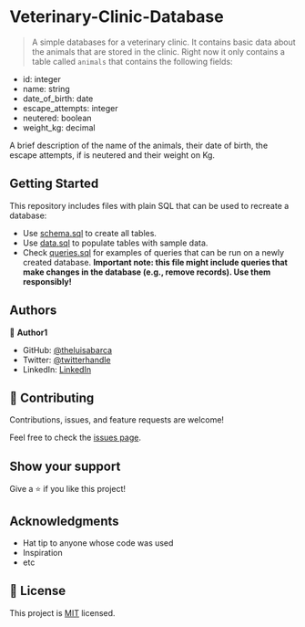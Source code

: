 # Veterinary-Clinic-Database

> A simple databases for a veterinary clinic.
> It contains basic data about the animals that are stored in the clinic.
> Right now it only contains a table called `animals` that contains the following fields:
> 
  * id:                 integer
  * name:               string
  * date_of_birth:      date
  * escape_attempts:    integer
  * neutered:           boolean
  * weight_kg:          decimal

A brief description of the name of the animals, their date of birth, the escape attempts, if is neutered and their weight on Kg.

## Getting Started

This repository includes files with plain SQL that can be used to recreate a database:

- Use [schema.sql](./schema.sql) to create all tables.
- Use [data.sql](./data.sql) to populate tables with sample data.
- Check [queries.sql](./queries.sql) for examples of queries that can be run on a newly created database. **Important note: this file might include queries that make changes in the database (e.g., remove records). Use them responsibly!**


## Authors

👤 **Author1**

- GitHub: [@theluisabarca](https://github.com/TheLuisAbarca)
- Twitter: [@twitterhandle](https://twitter.com/TheLuisAbarca)
- LinkedIn: [LinkedIn](https://linkedin.com/in/techadvisor-luis-abarca/)

## 🤝 Contributing

Contributions, issues, and feature requests are welcome!

Feel free to check the [issues page](../../issues/).

## Show your support

Give a ⭐️ if you like this project!

## Acknowledgments

- Hat tip to anyone whose code was used
- Inspiration
- etc

## 📝 License

This project is [MIT](./MIT.md) licensed.
